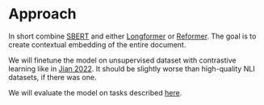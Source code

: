 [datasets]: datasets.md
[sbert]: https://arxiv.org/abs/1908.10084
[longformer]: https://arxiv.org/pdf/2004.05150v2.pdf
[reformer]: https://arxiv.org/pdf/2001.04451.pdf
[jian_22]: https://arxiv.org/pdf/2209.09433.pdf

# Approach

In short combine [SBERT][sbert] and either [Longformer][longformer] or
[Reformer][reformer]. The goal is to create contextual embedding of the entire
document.

We will finetune the model on unsupervised dataset with contrastive learning
like in [Jian 2022][jian_22]. It should be slightly worse than high-quality NLI
datasets, if there was one.

We will evaluate the model on tasks described [here][datasets].
